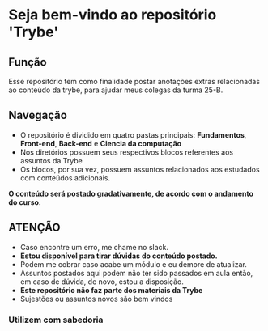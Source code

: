 # Seja bem-vindo ao repositório 'Trybe'

## Função

Esse repositório tem como finalidade postar anotações extras relacionadas ao conteúdo da trybe, para ajudar meus colegas da turma 25-B.

## Navegação

- O repositório é dividido em quatro pastas principais: **Fundamentos**, **Front-end**, **Back-end** e **Ciencia da computação**
- Nos diretórios possuem seus respectivos blocos referentes aos assuntos da Trybe
- Os blocos, por sua vez, possuem assuntos relacionados aos estudados com conteúdos adicionais.

**O conteúdo será postado gradativamente, de acordo com o andamento do curso.**

## ATENÇÃO

- Caso encontre um erro, me chame no slack.
- **Estou disponível para tirar dúvidas do conteúdo postado.**
- Podem me cobrar caso acabe um módulo e eu demore de atualizar.
- Assuntos postados aqui podem não ter sido passados em aula então, em caso de dúvida, de novo, estou a disposição.
- **Este repositório não faz parte dos materiais da Trybe**
- Sujestões ou assuntos novos são bem vindos

### Utilizem com sabedoria

